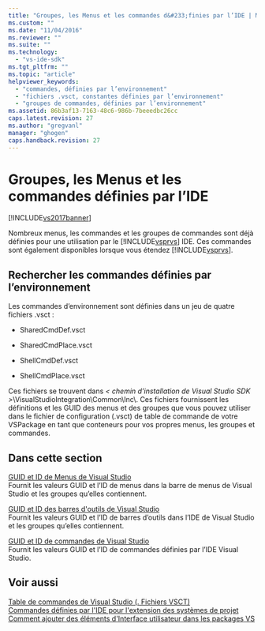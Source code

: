 ```yaml
---
title: "Groupes, les Menus et les commandes d&#233;finies par l’IDE | Microsoft Docs"
ms.custom: ""
ms.date: "11/04/2016"
ms.reviewer: ""
ms.suite: ""
ms.technology: 
  - "vs-ide-sdk"
ms.tgt_pltfrm: ""
ms.topic: "article"
helpviewer_keywords: 
  - "commandes, définies par l’environnement"
  - "fichiers .vsct, constantes définies par l’environnement"
  - "groupes de commandes, définies par l’environnement"
ms.assetid: 86b3af13-7163-48c6-986b-7beeedbc26cc
caps.latest.revision: 27
ms.author: "gregvanl"
manager: "ghogen"
caps.handback.revision: 27
---
```

# Groupes, les Menus et les commandes d&#233;finies par l’IDE
[!INCLUDE[vs2017banner](../../code-quality/includes/vs2017banner.md)]

Nombreux menus, les commandes et les groupes de commandes sont déjà définies pour une utilisation par le [!INCLUDE[vsprvs](../../code-quality/includes/vsprvs_md.md)] IDE. Ces commandes sont également disponibles lorsque vous étendez [!INCLUDE[vsprvs](../../code-quality/includes/vsprvs_md.md)].  
  
## Rechercher les commandes définies par l’environnement  
 Les commandes d’environnement sont définies dans un jeu de quatre fichiers .vsct :  
  
-   SharedCmdDef.vsct  
  
-   SharedCmdPlace.vsct  
  
-   ShellCmdDef.vsct  
  
-   ShellCmdPlace.vsct  
  
 Ces fichiers se trouvent dans *\< chemin d’installation de Visual Studio SDK \>*\\VisualStudioIntegration\\Common\\Inc\\. Ces fichiers fournissent les définitions et les GUID des menus et des groupes que vous pouvez utiliser dans le fichier de configuration \(.vsct\) de table de commande de votre VSPackage en tant que conteneurs pour vos propres menus, les groupes et commandes.  
  
## Dans cette section  
 [GUID et ID de Menus de Visual Studio](../../extensibility/internals/guids-and-ids-of-visual-studio-menus.md)  
 Fournit les valeurs GUID et l’ID de menus dans la barre de menus de Visual Studio et les groupes qu’elles contiennent.  
  
 [GUID et ID des barres d'outils de Visual Studio](../../extensibility/internals/guids-and-ids-of-visual-studio-toolbars.md)  
 Fournit les valeurs GUID et l’ID de barres d’outils dans l’IDE de Visual Studio et les groupes qu’elles contiennent.  
  
 [GUID et ID de commandes de Visual Studio](../../extensibility/internals/guids-and-ids-of-visual-studio-commands.md)  
 Fournit les valeurs GUID et l’ID de commandes définies par l’IDE Visual Studio.  
  
## Voir aussi  
 [Table de commandes de Visual Studio \(. Fichiers VSCT\)](../../extensibility/internals/visual-studio-command-table-dot-vsct-files.md)   
 [Commandes définies par l'IDE pour l'extension des systèmes de projet](../../extensibility/internals/ide-defined-commands-for-extending-project-systems.md)   
 [Comment ajouter des éléments d'Interface utilisateur dans les packages VS](../../extensibility/internals/how-vspackages-add-user-interface-elements.md)